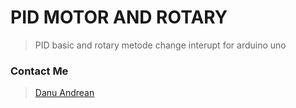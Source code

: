 # PID MOTOR AND ROTARY
> PID basic and rotary metode change interupt for arduino uno

### Contact Me
> <a href="https://me-danuandrean.github.io/">Danu Andrean</a>
